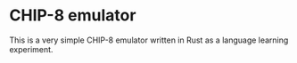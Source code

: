 # CHIP-8 emulator
This is a very simple CHIP-8 emulator written in Rust as a language learning experiment.

